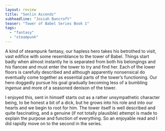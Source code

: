 ```yaml
---
layout: review
title: "Senlin Ascends"
subheadline: "Josiah Bancroft"
teaser: "Tower of Babel Series Book 1"
tags:
  - "fantasy"
  - "steampunk"
---
```


A kind of steampunk fantasy, our hapless hero takes his betrothed to visit,
vast edifice with some resemblance to the tower of Babel. Things start badly
when almost instantly he is separated from both his belongings and his fiancee
and must enter the tower to try and find her. Each of the lower floors is
carefully described and although apparently nonsensical do eventually come
together as essential parts of the tower’s functioning. Our hero doggedly
pursue his goal gradually becoming less of a bumbling *ingenue* and more of a
seasoned denison of the tower.

I enjoyed this, sent in himself starts out as a rather unsympathetic character
being, to be honest a bit of a dick, but he grows into his role and into our
hearts and we begin to root for him. The tower itself is well described and
quite fascinating, and a genuine (if not totally plausible) attempt is made to
explain the purpose and function of everything. So an enjoyable read and I did
rapidly move on to the second in the series.
